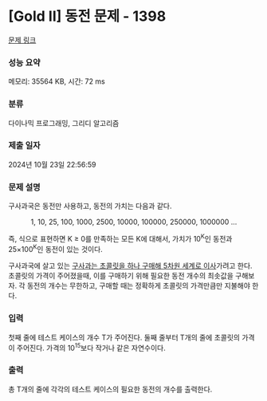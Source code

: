 # [Gold II] 동전 문제 - 1398 

[문제 링크](https://www.acmicpc.net/problem/1398) 

### 성능 요약

메모리: 35564 KB, 시간: 72 ms

### 분류

다이나믹 프로그래밍, 그리디 알고리즘

### 제출 일자

2024년 10월 23일 22:56:59

### 문제 설명

<p>구사과국은 동전만 사용하고, 동전의 가치는 다음과 같다.</p>

<p style="text-align: center;">1, 10, 25, 100, 1000, 2500, 10000, 100000, 250000, 1000000 ...</p>

<p>즉, 식으로 표현하면 K ≥ 0를 만족하는 모든 K에 대해서, 가치가 10<sup>K</sup>인 동전과 25×100<sup>K</sup>인 동전이 있는 것이다.</p>

<p>구사과국에 살고 있는 <a href="/problem/13727">구사과는 초콜릿을 하나 구매해 5차원 세계로 이사</a>가려고 한다. 초콜릿의 가격이 주어졌을때, 이를 구매하기 위해 필요한 동전 개수의 최솟값을 구해보자. 각 동전의 개수는 무한하고, 구매할 때는 정확하게 초콜릿의 가격만큼만 지불해야 한다.</p>

### 입력 

 <p>첫째 줄에 테스트 케이스의 개수 T가 주어진다. 둘째 줄부터 T개의 줄에 초콜릿의 가격이 주어진다. 가격의 10<sup>15</sup>보다 작거나 같은 자연수이다.</p>

### 출력 

 <p>총 T개의 줄에 각각의 테스트 케이스의 필요한 동전의 개수를 출력한다.</p>

